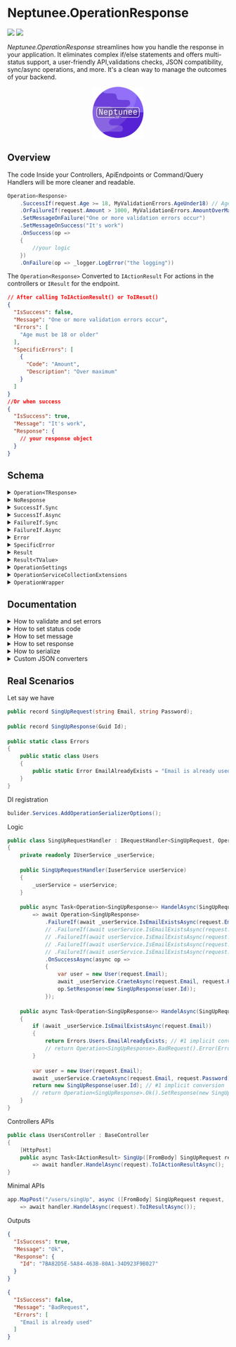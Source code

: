 # Neptunee.OperationResponse

![](https://img.shields.io/nuget/dt/Neptunee.OperationResponse)   [![](https://img.shields.io/nuget/v/Neptunee.OperationResponse)](https://www.nuget.org/packages/Neptunee.OperationResponse)

*Neptunee.OperationResponse* streamlines how you handle the response in your application. It eliminates complex if/else statements and offers multi-status support, a user-friendly API,validations checks, JSON compatibility, sync/async operations, and more. It's a clean way to manage the outcomes of your backend.

<p align="center">
<img width="23%" src="icon.png"  alt="icon"/>

## Overview

The code Inside your Controllers, ApiEndpoints or Command/Query Handlers will be more cleaner and readable.

```csharp
Operation<Response>
    .SuccessIf(request.Age >= 18, MyValidationErrors.AgeUnder18) // AgeUnder18 is new Error("Age must be 18 or older")
    .OrFailureIf(request.Amount > 1000, MyValidationErrors.AmountOverMax) // AmountOverMax is new SpecificError("Amount","Over maximum") 
    .SetMessageOnFailure("One or more validation errors occur")
    .SetMessageOnSuccess("It's work")
    .OnSuccess(op =>
    {
        //your logic
    })
    .OnFailure(op => _logger.LogError("the logging"))
```

The `Operation<Response>` Converted to `IActionResult` For actions in the controllers or `IResult` for the endpoint.

```json
// After calling ToIActionResult() or ToIResut()
{
  "IsSuccess": false,
  "Message": "One or more validation errors occur",
  "Errors": [
    "Age must be 18 or older"
  ],
  "SpecificErrors": [
    {
      "Code": "Amount", 
      "Description": "Over maximum"
    }
  ]
}
//Or when success
{
  "IsSuccess": true,
  "Message": "It's work",
  "Response": {
    // your response object
  }
}
```

## Schema

<details>
  <summary><code>Operation&lt;TResponse&gt;</code></summary>

#### Properties

| Property           | Type                         | Description                                                                                                                                                                                                                                                      |
|--------------------|------------------------------|------------------------------------------------------------------------------------------------------------------------------------------------------------------------------------------------------------------------------------------------------------------|
| **Message**        | `string?`                    | An optional message providing additional information or context related to the operation.<br/> The default serialized message is the name of `StatusCode` (e.g., Ok, BadRequest, etc.).                                                                          |                                 |
| **Response**       | `TResponse?`                 | The actual response data of the operation.                                                                                                                                                                                                                       |
| **Errors**         | `IReadOnlyCollection<Error>` | List of ([Error](src/Errors/Error.cs) or [SpecificError](src/Errors/SpecificError.cs)) associated with the operation.                                                                                                                                            |
| **HttpStatusCode** | `HttpStatusCode`             | [HttpStatusCode](https://github.com/dotnet/aspnetcore/blob/main/src/Http/Http.Abstractions/src/StatusCodes.cs) enum represents the HTTP status code returned by the operation.<br/> The default status `Ok` if errors property is empty or will be `BadRequest`. |
| **ExternalProps**  | `ExternalProps`              | [ExternalProps](src/ExternalProps.cs) object provides external properties provided based on the operation, actually it's a `Dictionary<string,string>`.                                                                                                          |
| **IsSuccess**      | `bool`                       | Indicates if the operation was successful.                                                                                                                                                                                                                       |
| **IsFailure**      | `bool`                       | Indicates if the operation has failed.                                                                                                                                                                                                                           |

#### Methods

| Method                                                        | Description                                               |
|---------------------------------------------------------------|-----------------------------------------------------------|
| `SetResponse(TResponse? response)`                            | Sets the response of the operation.                       |
| `SetMessage(string? message, bool overwrite = false)`         | Sets the message related to the operation.                |
| `SetMessageOnSuccess(string message, bool overwrite = false)` | Sets the message when operation is success.               |
| `SetMessageOnFailure(string message, bool overwrite = false)` | Sets the message when operation is failure.               |
| `SetStatusCode(HttpStatusCode statusCode)`                    | Sets the HTTP status code.                                |
| `Error(Error error)`                                          | Adds an error to the operation.                           |
| `ExternalProp<TValue>(string key, TValue value)`              | Adds an external property to the operation.               |
| `OnSuccess(Action<Operation<TResponse>> action)`              | Executes an action when operation is success.             |
| `OnSuccessAsync(Func<Operation<TResponse>, Task> task)`       | Asynchronously executes a task when operation is success. |
| `OnFailure(Action<Operation<TResponse>> action)`              | Executes an action when operation is failure.             |
| `OnFailureAsync(Func<Operation<TResponse>, Task> task)`       | Asynchronously executes a task when operation is failure. |

#### Static Factory Methods

| Method                               | Description                                                              |
|--------------------------------------|--------------------------------------------------------------------------|
| `Unknown()`                          | Creates an `Operation<TResponse>` with an unknown status.                |
| `Ok(string? message = null)`         | Creates a successful `Operation<TResponse>` with an optional message.    |
| `BadRequest(string? message = null)` | Creates a failed `Operation<TResponse>` with an optional message.        |
| `Result(Result result)`              | Creates an `Operation<TResponse>` from an `Result`.                      |
| `Result(Result<TResponse> result)`   | Creates an `Operation<TResponse>` from an `Result` with a response data. |

</details>
<details>
  <summary><code>NoResponse</code></summary>

The [NoResponse](src/NoResponse.cs) is abstract record to define that operation will not return actual response data.

</details>
<details>
    <summary><code>SuccessIf.Sync</code></summary>

###### Partial of `Operation<TResponse>`

#### Methods

| Method                                                                     | Description                                                                                                                                                                                                                       |
|----------------------------------------------------------------------------|-----------------------------------------------------------------------------------------------------------------------------------------------------------------------------------------------------------------------------------|
| `OrSuccessIf(bool predicate, Action<Operation<TResponse>> onFalse)`        | Executes the provided action `onFalse` on the current `Operation<TResponse>` if the provided boolean `predicate` is `false`, otherwise do nothing.                                                                                |
| `OrSuccessIf(bool predicate, Error errorOnFalse)`                          | Adds the provided error `errorOnFalse` to the current `Operation<TResponse>` if the provided boolean `predicate` is `false`, otherwise do nothing.                                                                                |
| `OrSuccessIf(Func<bool> predicate, Action<Operation<TResponse>> onFalse)`  | Executes the provided action `onFalse` on the current `Operation<TResponse>` if the boolean result of the provided predicate function is `false`, otherwise do nothing.                                                           |
| `OrSuccessIf(Func<bool> predicate, Error errorOnFalse)`                    | Adds the provided error `errorOnFalse` to the current `Operation<TResponse>` if the boolean result of the provided predicate function is `false`, otherwise do nothing.                                                           |
| `OrIf(Result result)`                                                      | Modifies the current `Operation<TResponse>` based on the properties of the provided `result`.                                                                                                                                     |
| `OrIf(Func<Result> result)`                                                | Modifies the current `Operation<TResponse>` based on the properties of the provided `result` obtained through the function.                                                                                                       |
| `AndSuccessIf(Func<bool> predicate, Action<Operation<TResponse>> onFalse)` | If the current `Operation<TResponse>` is still a success, executes the provided action `onFalse` on the current `Operation<TResponse>` if the boolean result of the provided predicate function is `false`, otherwise do nothing. |
| `AndSuccessIf(Func<bool> predicate, Error errorOnFalse)`                   | If the current `Operation<TResponse>` is still a success, adds the provided error `errorOnFalse` to the current `Operation<TResponse>` if the boolean result of the provided predicate function is `false`, otherwise do nothing. |
| `AndIf(Func<Result> result)`                                               | If the current `Operation<TResponse>` is still a success, modifies it based on the properties of the provided `result` obtained through the function.                                                                             |

#### Static Factory Methods

| Method                                                                  | Description                                                                                                                                                                                                                |
|-------------------------------------------------------------------------|----------------------------------------------------------------------------------------------------------------------------------------------------------------------------------------------------------------------------|
| `SuccessIf(bool predicate, Action<Operation<TResponse>> onFalse)`       | Creates a new unknown `Operation<TResponse>`, then executes the provided action `onFalse` on the current `Operation<TResponse>` if the provided boolean `predicate` is `false`, otherwise do nothing.                      |
| `SuccessIf(bool predicate, Error errorOnFalse)`                         | Creates a new unknown `Operation<TResponse>`, then adds the provided error `errorOnFalse` to the current `Operation<TResponse>` if the provided boolean `predicate` is `false`, otherwise do nothing.                      |
| `SuccessIf(Func<bool> predicate, Action<Operation<TResponse>> onFalse)` | Creates a new unknown `Operation<TResponse>`, then executes the provided action `onFalse` on the current `Operation<TResponse>` if the boolean result of the provided predicate function is `false`, otherwise do nothing. |
| `SuccessIf(Func<bool> predicate, Error errorOnFalse)`                   | Creates a new unknown `Operation<TResponse>`, then adds the provided error `errorOnFalse` to the current `Operation<TResponse>` if the boolean result of the provided predicate function is `false`, otherwise do nothing. |
| `If(Result result)`                                                     | Creates a new unknown `Operation<TResponse>`, then modifies the current `Operation<TResponse>` based on the properties of the provided `result`.                                                                           |

</details>
<details>
    <summary><code>SuccessIf.Async</code></summary>

Asynchronous method of `SuccessIf.Sync`.

#### Methods

| Method                                                                                |
|---------------------------------------------------------------------------------------|
| `OrSuccessIfAsync(Func<Task<bool>> predicate, Action<Operation<TResponse>> onFalse)`  |
| `OrSuccessIfAsync(Func<Task<bool>> predicate, Error errorOnFalse)`                    |
| `OrIfAsync(Func<Task<Result>> result)`                                                |
| `AndSuccessIfAsync(Func<Task<bool>> predicate, Action<Operation<TResponse>> onFalse)` |
| `AndSuccessIfAsync(Func<Task<bool>> predicate, Error errorOnFalse)`                   |
| `AndIfAsync(Func<Task<Result>> result)`                                               |

#### Static Factory Methods

| Method                                                                             |
|------------------------------------------------------------------------------------|
| `SuccessIfAsync(Func<Task<bool>> predicate, Action<Operation<TResponse>> onFalse)` |
| `SuccessIfAsync(Func<Task<bool>> predicate, Error errorOnFalse)`                   |

</details>

<details>
    <summary><code>FailureIf.Sync</code></summary>

Partial of `Operation<TResponse>`

#### Methods

| Method                                                                    | Description                                                                                                                                                                                                                     |
|---------------------------------------------------------------------------|---------------------------------------------------------------------------------------------------------------------------------------------------------------------------------------------------------------------------------|
| `OrFailureIf(bool predicate, Action<Operation<TResponse>> onTrue)`        | Executes the provided action `onTrue` on the current `Operation<TResponse>` if the provided boolean `predicate` is `true`, otherwise do nothing.                                                                                |
| `OrFailureIf(bool predicate, Error errorOnTrue)`                          | Adds the provided error `errorOnTrue` to the current `Operation<TResponse>` if the provided boolean `predicate` is `true`, otherwise do nothing.                                                                                |
| `OrFailureIf(Func<bool> predicate, Action<Operation<TResponse>> onTrue)`  | Executes the provided action `onTrue` on the current `Operation<TResponse>` if the boolean result of the provided predicate function is `true`, otherwise do nothing.                                                           |
| `OrFailureIf(Func<bool> predicate, Error errorOnTrue)`                    | Adds the provided error `errorOnTrue` to the current `Operation<TResponse>` if the boolean result of the provided predicate function is `true`, otherwise do nothing.                                                           |
| `AndFailureIf(Func<bool> predicate, Action<Operation<TResponse>> onTrue)` | If the current `Operation<TResponse>` is still a success, executes the provided action `onTrue` on the current `Operation<TResponse>` if the boolean result of the provided predicate function is `true`, otherwise do nothing. |
| `AndFailureIf(Func<bool> predicate, Error errorOnTrue)`                   | If the current `Operation<TResponse>` is still a success, adds the provided error `errorOnTrue` to the current `Operation<TResponse>` if the boolean result of the provided predicate function is `true`, otherwise do nothing. |

#### Static Factory Methods

| Method                                                                 | Description                                                                                                                                                                                                              |
|------------------------------------------------------------------------|--------------------------------------------------------------------------------------------------------------------------------------------------------------------------------------------------------------------------|
| `FailureIf(bool predicate, Action<Operation<TResponse>> onTrue)`       | Creates a new unknown `Operation<TResponse>`, then executes the provided action `onTrue` on the current `Operation<TResponse>` if the provided boolean `predicate` is `true`, otherwise do nothing.                      |
| `FailureIf(bool predicate, Error errorOnTrue)`                         | Creates a new unknown `Operation<TResponse>`, then adds the provided error `errorOnTrue` to the current `Operation<TResponse>` if the provided boolean `predicate` is `true`, otherwise do nothing.                      |
| `FailureIf(Func<bool> predicate, Action<Operation<TResponse>> onTrue)` | Creates a new unknown `Operation<TResponse>`, then executes the provided action `onTrue` on the current `Operation<TResponse>` if the boolean result of the provided predicate function is `true`, otherwise do nothing. |
| `FailureIf(Func<bool> predicate, Error errorOnTrue)`                   | Creates a new unknown `Operation<TResponse>`, then adds the provided error `errorOnTrue` to the current `Operation<TResponse>` if the boolean result of the provided predicate function is `true`, otherwise do nothing. |

</details>

<details>
    <summary><code>FailureIf.Async</code></summary>

Asynchronous method of `FailureIf.Sync`.

#### Methods

| Method                                                                               |
|--------------------------------------------------------------------------------------|
| `OrFailureIfAsync(Func<Task<bool>> predicate, Action<Operation<TResponse>> onTrue)`  |
| `OrFailureIfAsync(Func<Task<bool>> predicate, Error errorOnTrue)`                    |
| `AndFailureIfAsync(Func<Task<bool>> predicate, Action<Operation<TResponse>> onTrue)` |
| `AndFailureIfAsync(Func<Task<bool>> predicate, Error errorOnTrue)`                   |

#### Static Factory Methods

| Method                                                                            |
|-----------------------------------------------------------------------------------|
| `FailureIfAsync(Func<Task<bool>> predicate, Action<Operation<TResponse>> onTrue)` |
| `FailureIfAsync(Func<Task<bool>> predicate, Error errorOnFalse)`                  |

</details>


<details>
  <summary><code>Error</code></summary>

The `Error` record represents a error with a textual description. It is commonly used to provide human-readable error messages.

#### Properties

| Property        | Type     | Description                         |
|-----------------|----------|-------------------------------------|
| **Description** | `string` | A textual description of the error. |

#### Conversion Operators

| Method                                        | Description                                                               |
|-----------------------------------------------|---------------------------------------------------------------------------|
| `implicit operator Error(string description)` | Implicitly converts a string to an `Error` with the provided description. |

</details>

<details>
  <summary><code>SpecificError</code></summary>

###### Inherits `Error`

Representing an error with both a code and a description. It is commonly used to provide more specific error information, such as in any prop or field it happened.

#### Properties

| Property        | Type     | Description                         |
|-----------------|----------|-------------------------------------|
| **Code**        | `string` | A code associated with the error.   |
| **Description** | `string` | A textual description of the error. |

</details>
<details>
  <summary><code>Result</code></summary>

Use the `Result` class in scenarios where you need to handle logic before passing the relevant information to the `Operation<TResponse>`.
<br>
It used as an intermediary layer that can encapsulate and communicate information between services or methods.

#### Properties

| Property          | Type                         | Description                                                                                                                       |
|-------------------|------------------------------|-----------------------------------------------------------------------------------------------------------------------------------|
| **StatusCode**    | `HttpStatusCode`             | The HTTP status code associated with the result.                                                                                  |
| **Error**         | `Error?`                     | An optional error associated with the result.                                                                                     |
| **Message**       | `string?`                    | An optional message providing additional information or context related to the result.                                            |
| **ExternalProps** | `Dictionary<string, string>` | Additional external properties provided as key-value pairs.                                                                       |
| **IsSuccess**     | `bool`                       | Indicates if the result represents a successful operation, typically when the `StatusCode` falls within the range of 200-299.     |
| **IsFailure**     | `bool`                       | Indicates if the result represents a failed operation, typically when the `StatusCode` does not fall within the range of 200-299. |

#### Methods

| Method                     | Description                                                             |
|----------------------------|-------------------------------------------------------------------------|
| `To<TValue>()`             | Converts the `Result` to an `Result<TValue>` without providing a value. |
| `To<TValue>(TValue value)` | Converts the `Result` to an `Result<TValue>` and provides a value.      |

#### Static Factory Methods

| Method                                                                                                                          | Description                                                                         |
|---------------------------------------------------------------------------------------------------------------------------------|-------------------------------------------------------------------------------------|
| `With(HttpStatusCode statusCode, Error? error = null, string? message = null, Dictionary<string, string> externalProps = null)` | Creates a new `Result` with the specified properties.                               |
| `Ok(string? message = null, Dictionary<string, string> externalProps = null)`                                                   | Creates a successful `Result` with an optional message and external properties.     |
| `BadRequest(Error? error = null, string? message = null, Dictionary<string, string> externalProps = null)`                      | Creates a failed `Result` with an optional error, message, and external properties. |

</details>
<details>
  <summary><code>Result&lt;TValue&gt;</code></summary>

###### Inherits `Result`

Use `Result<TValue>` in case there are `TValue` will returned.

#### Properties

| Property     | Type     | Description                                    |
|--------------|----------|------------------------------------------------|
| **Value**    | `TValue` | representing the actual return data.           |
| **HasValue** | `bool`   | Indicates if the `Value` has a non-null value. |

#### Methods

| Method             | Description                                                                                   |
|--------------------|-----------------------------------------------------------------------------------------------|
| `ValueOrDefault()` | Retrieves the `Value` if it has a non-null value, or returns `null` if the `Value` is `null`. |

#### Conversion Operators

| Operator                                          | Description                                                                                    |
|---------------------------------------------------|------------------------------------------------------------------------------------------------|
| `implicit operator TValue(Result<TValue> result)` | Implicitly converts an `Result<TValue>` to its `Value`.                                        |
| `implicit operator Result<TValue>(TValue value)`  | Implicitly converts a `TValue` to a successful `Result<TValue>` containing the provided value. |

</details>
<details>
  <summary><code>OperationSettings</code></summary>

Provides a central place to manage and configure settings related to the serialization of `Operation<TResponse>` objects.

#### Properties

| Property                  | Type                    | Description                                                                             |
|---------------------------|-------------------------|-----------------------------------------------------------------------------------------|
| **JsonSerializerOptions** | `JsonSerializerOptions` | The JSON serialization options used for custom serialization of `Operation<TResponse>`. |

#### Methods

| Method                                                                     | Description                                                   |
|----------------------------------------------------------------------------|---------------------------------------------------------------|
| `ResetConverterFactory(JsonConverterFactory converterFactory)`             | Resets the JSON converter factory for `Operation<TResponse>`. |
| `ResetConverterFactory<TJsonConverter>()`                                  | Resets the JSON converter factory for `Operation<TResponse>`. |
| `ResetErrorConverter(JsonConverter<IReadOnlyCollection<Error>> converter)` | Resets the JSON converter for `IReadOnlyCollection<Error>`.   |
| `ResetErrorConverter<TJsonConverter>()`                                    | Resets the JSON converter for `IReadOnlyCollection<Error>`.   |
| `ResetExternalPropsConverter(JsonConverter<ExternalProps> converter)`      | Resets the JSON converter for `ExternalProps`.                |
| `ResetExternalPropsConverter<TJsonConverter>()`                            | Resets the JSON converter for `ExternalProps`.                |

Use the `OperationSettings` class to configure the JSON serialization options for `Operation<TResponse>` and to
manage custom JSON converters.

</details>

<details>
  <summary><code>OperationServiceCollectionExtensions</code></summary>

Offers extension methods for configuring the `Operation<TResponse>` JSON serialization options within MVC and HTTP serialization options in ASP.NET Core.

#### Methods

| Method                                                                                                                                                                                                                                                                           | Description                                                                                                         |
|----------------------------------------------------------------------------------------------------------------------------------------------------------------------------------------------------------------------------------------------------------------------------------|---------------------------------------------------------------------------------------------------------------------|
| `AddOperationSerializerOptions(JsonConverterFactory? operationJsonConverterFactory = null, JsonConverter<IReadOnlyCollection<Error>>? errorJsonConverter = null, JsonConverter<ExternalProps>? externalPropsJsonConverter = null, Action<JsonSerializerOptions>? action = null)` | Configures JSON serialization options for `Operation<TResponse>` and related objects within the service collection. |

Use the `OperationServiceCollectionExtensions` class when you want to configure JSON serialization options for your ASP.NET Core application, especially when working with `Operation<TResponse>` and related types.

</details>
<details>
  <summary><code>OperationWrapper</code></summary>

| Method                                                                                                          | Description                                                                                            |
|-----------------------------------------------------------------------------------------------------------------|--------------------------------------------------------------------------------------------------------|
| `ToIActionResult<TResponse>(this Operation<TResponse> Operation<TResponse>, object? serializerSettings = null)` | Converts an `Operation<TResponse>` to a `JsonResult`.                                                  |
| `ToIActionResultAsync<TResponse>(this Task<Operation<TResponse>> task, object? serializerSettings = null)`      | Asynchronously converts an `Operation<TResponse>` to a `JsonResult`.                                   |
| `ToIResult<TResponse>(this Operation<TResponse> Operation<TResponse>,JsonSerializerOptions? options = null)`    | Converts an `Operation<TResponse>` to a `Results.Json` (supported in .NET 6.0 or greater).             |
| `ToIResultAsync<TResponse>(this Task<Operation<TResponse>> task,JsonSerializerOptions? options = null)`         | Asynchronously converts `Operation<TResponse>` to a `Results.Json` (supported in .NET 6.0 or greater). |
| `ToOperation<TResponse>(this IdentityResult identityResult)`                                                    | Converts an `IdentityResult` to an `Operation<TResponse>`.                                             |

</details>

## Documentation

<details>
  <summary>How to validate and set errors</summary>

There are bunch of ways to validate your operation (check out all methods in [Schema](#schema)).
<br>
For defining errors there are 3 ways:

- `Error(string Description)` record.
- `SpecificError(string Code,string Description)` record inherits `Error(string Description)`.
- `string` implicit convert to `Error(string Description)`.

All errors set to `List<Error>`.

```csharp
public class SampleRequestHandler : IRequestHandler<Request,Operation<NoResponse>>
{
    // ctor and injections
    
    public async Task<Operation<NoResponse>> HandelAsync(Request request)
        => await Operation
            .SuccessIf(request.Prop == true, "the error") // way 1
            .OrFailureIf(() => request.Prop == true, new Error("the error")) // way 2
            .OrFailureIf(request.Prop == true, new SpecificError("the code", "description")) // way 3
            .AndFailureIfAsync(async () => await _service.IsGoneAsync(), op =>
            {
                //case: logic if this error occur 
                op.SetStatusCode(HttpStatusCode.Gone);
                op.Error(/* chose way you like */);
            })
            .OnSuccessAsync(op =>
            {
                // your logic
            });
}
```

The deference between `Or` / `And` methods is the `And` methods check if `Operation<TResponse>` is still success before execute, otherwise will skip.
<br>
So you may use `And` in case you have expensive check that you only want to check when everything else is alright.
</details>
<details>
  <summary>How to set status code</summary>

You can use `SetStatusCode()` method to set custom status code you need.

No need to set the **Ok** & **BadRequest** status because will automatically set if the `Errors` property was empty or not.

```csharp
    public Operation<NoResponse> Handel(Request request)
        => Operation<NoResponse>
            .IfSuccsus(/* passing params */)
            .OnSuccess(op =>
            {
                op.SetStatusCode(HttpStatusCode.Created);
                // logic
            });
```

```csharp
    public Operation<NoResponse> Handel(Request request)
    {
        // logic
        retrun Operation<NoResponse>.SetStatusCode(HttpStatusCode.Continue)
    } 
```

</details>
<details>
  <summary>How to set message</summary>

```diff
public class SampleRequestHandler : IRequestHandler<Request,Operation>
{
    // ctor and injections
    
    public async Task<Operation<NoResponse>> HandelAsync(Request request)
        => await Operation
            .SuccessIf(request.Prop == true, "the error") // way 1
            .OrFailureIf(request.Prop == true, new Error("the error")) // way 2
            .OrFailureIf(request.Prop == true, new SpecificError("the code", "description")) // way 3
            .AndFailureIfAsync(async () => await _service.IsGoneAsync(), op =>
            {
                // case: logic if this error occur 
                op.SetStatusCode(HttpStatusCode.Gone);
                op.Error(/* chose way you like */);
            })
+           .SetMessageOnSuccess("your succses message") // way 1
+           .SetMessageOnFailure("your failure message") // way 2
+           .SetMessage("your message") // way 3
            .OnSuccessAsync(op =>
            {
                // your logic
            });
}
```

This setters check if the message is null first, so like the example above the `SetMessage()` will not execute but the
setters has optional parameter `bool overwrite = false` can make it execute (`SetMessage("your message",true)`) in your rare case.
</details>

<details>
  <summary>How to set response</summary>

You can use `SetResponse()` method to set the actual data of the operation or just return the response that will implicitly convert to `Operation<TResponse>` with `200` as status code and `OK` as message.

```csharp
    public Operation<Response> Handel(Request request)
        => Operation<Response>
            .IfSuccsus(/* passing params */)
            .OnSuccess(op =>
            {
                // logic
                op.SetResponse(new Response(/* passing params */));
            });
```

```csharp
    public Operation<Response> Handel(Request request)
    {
        // logic
        retrun new Response(/* passing params */);
    } 
```

</details>

<details>
  <summary>How to serialize</summary>

When serialize `Operation<TResponse>` must use `JsonSerializerOptions` in [OperationSettings](src/OperationSettings.cs).

```csharp
JsonSerializer.Serialize(operation, OperationSettings.JsonSerializerOptions);
```

To configure these options for MVC and HTTP serialization in ASP.NET Core. In other words, to use them when calling `ToIActionResult()` or `ToIResult()` should use:

```csharp
bulider.Services.AddOperationSerializerOptions();
```

You can also change the default converters or options using `OperationSettings` methods, check the schema [here](#methods-7).

```csharp
OperationSettings.ResetErrorConverter<IgnoreEmptyCombineErrorConverter>();
```

or pass to optional parameters in `AddOperationSerializerOptions()`:

```csharp
bulider.Services.AddOperationSerializerOptions(externalPropsJsonConverter: new ExternalPropsConverter());
```

The `JsonSerializerOptions` has 3 JSON converts for *Operation<TResponse>*, *ExternalProps* and *Errors*.

P.S: can check the available JSON converters in ****Custom JSON converters**** bellow.
</details>

<details>
  <summary>Custom JSON converters</summary>

The custom JSON converters divided to:

- Operation<TResponse>
    - [OperationConverter with Factory](src/Converters/OperationConverter.cs) *(the default)*:
        - `IsSuccess` : serialize to **boolean**.
        - `Message` : serialize to **string** if is not null otherwise to name of status code.
        - `Response` : serialize to **object** if is not null otherwise ignore it.
        - `Errors` : serialize depends on the custom converter provided *(the default: `IgnoreEmptySplitErrorConverter`)*.
        - `ExtrenalProps` : serialize depends on the custom converter provided *(the default: `IgnoreEmptyExternalPropsConverter`)*.
        ```json
        {
          "IsSuccess": true,
          "Message": "OK"
        }
        ```
        ```json
        {
          "IsSuccess": false,
          "Message": "BadRequest",
          "Errors": [
            "the error"
          ]
        }
        ```
        ```json
        {
          "IsSuccess": true,
          "Message": "Custom message",
          "Response": {
            // The actual response object
          }
        }
      ```
- ExternalProps
    - [ExternalPropsConverter](src/Converters/ExternalPropsConverter.cs):
        - `ExternalProps` : serialize to **object**.
        ```json
        {
          "IsSuccess": true,
          "Message": "OK",
          "ExternalProps": {
            "key": "value"
          }
        }
        ```
        ```json
        {
          "IsSuccess": true,
          "Message": "OK",
          "ExternalProps": {}
        }
        ```
    - [IgnoreEmptyExternalPropsConverter](src/Converters/IgnoreEmpty/IgnoreEmptyExternalPropsConverter.cs) *(the default)*:
      ###### Inherits ExternalPropsConverter
        - `ExternalProps`: serialize to **object** if are *not empty* otherwise **ignore** it.
        ```json
        {
          "IsSuccess": true,
          "Message": "OK",
          "ExternalProps": {
            "key": "value"
          }
        }
        ```
        ```json
        {
          "IsSuccess": true,
           "Message": "OK"
        }
        ```
- Errors
    - [SplitErrorConverter](src/Converters/SplitErrorConverter.cs):
        - `Errors` : serialize the *Error(string Description)* to **list of strings**.
        - `SpecificErrors` : serialize the *SpecificError(string Code,string Description)* to **list of objects**.
        ```json
        {
          "IsSuccess": false,
          "Message": "BadRequest",
          "Errors": [
            "the error"
          ],
          "SpecificErrors": [
            {
              "Code": "The Code",
              "Description": "The Description"
            }
          ]
        }
        ```
        ```json
        {
          "IsSuccess": true,
          "Message": "OK",
          "Errors": [],
          "SpecificErrors": []
        }
        ```
    - [CombineErrorConverter](src/Converters/CombineErrorConverter.cs):
        - `Errors` : serialize to **list of strings** by converting `SpecificError(string Code,string Description)` object to `$"{Code} : {Description}"` string.
        ```json
        {
          "IsSuccess": false,
          "Message": "BadRequest",
          "Errors": [
            "the error",
            "The Code : The Description"
          ]
        }
        ```
        ```json
        {
          "IsSuccess": true,
          "Message": "OK",
          "Errors": []
        }
        ``` 
    - [IgnoreEmptySplitErrorConverter](src/Converters/IgnoreEmpty/IgnoreEmptySplitErrorConverter.cs) *(the default)*:
      ###### Inherits SplitErrorConverter
        - `Errors` : serialize the *Error(string Description)* to **list of strings** if are *not empty* otherwise **ignore** it..
        - `SpecificErrors` : serialize the *SpecificError(string Code,string Description)* to **list of objects** if are *not empty* otherwise **ignore** it.
         ```json
        {
          "IsSuccess": false,
          "Message": "BadRequest",
          "Errors": [
            "the error"
          ],
          "SpecificErrors": [
            {
              "Code": "The Code",
              "Description": "The Description"
            }
          ]
        }
        ```
        ```json
        {
          "IsSuccess": false,
          "Message": "BadRequest",
          "Errors": [
            "the error"
          ]
        }
        ```
        ```json
        {
          "IsSuccess": true,
          "Message": "OK"
        }
        ```
    - [IgnoreEmptyCombineErrorConverter](src/Converters/IgnoreEmpty/IgnoreEmptyCombineErrorConverter.cs):
      ###### Inherits CombineErrorConverter
        - `Errors` : serialize to **list of strings** by converting `SpecificError(string Code,string Description)` object to `$"{Code} : {Description}"` string if are *not empty* otherwise **ignore** it.
        ```json
        {
          "IsSuccess": false,
          "Message": "BadRequest",
          "Errors": [
            "The Code : The Description"
          ]
        }
        ```
        ```json
        {
          "IsSuccess": true,
          "Message": "OK"
        }
        ```

</details>

## Real Scenarios

Let say we have

```csharp
public record SingUpRequest(string Email, string Password);

public record SingUpResponse(Guid Id);

public static class Errors
{
    public static class Users
    {
        public static Error EmailAlreadyExists = "Email is already used";
    }
}
```

DI registration

```csharp
bulider.Services.AddOperationSerializerOptions();
```

Logic

```csharp
public class SingUpRequestHandler : IRequestHandler<SingUpRequest, Operation<SingUpResponse>>
{
    private readonly IUserService _userService;

    public SingUpRequestHandler(IuserService userService)
    {
        _userService = userService;
    }

    public async Task<Operation<SingUpResponse>> HandelAsync(SingUpRequest request) // #1
        => await Operation<SingUpResponse>
            .FailureIf(await _userService.IsEmailExistsAsync(request.Email), Errors.Users.EmailAlreadyExists)
            // .FailureIf(await userService.IsEmailExistsAsync(request.Email), new Error("Email is already used")) #2
            // .FailureIf(await userService.IsEmailExistsAsync(request.Email), "Email is already used") #3
            // .FailureIf(await userService.IsEmailExistsAsync(request.Email), new SpecificError("Email","already used")) #4
            // .FailureIf(await userService.IsEmailExistsAsync(request.Email), op => op.Error(Errors.Users.EmailAlreadyExists)) #5 and more
            .OnSuccessAsync(async op =>
            {
                var user = new User(request.Email);
                await _userService.CraeteAsync(request.Email, request.Password);
                op.SetResponse(new SingUpResponse(user.Id));
            });

    public async Task<Operation<SingUpResponse>> HandelAsync(SingUpRequest request) // #2
    {
        if (await _userService.IsEmailExistsAsync(request.Email))
        {
            return Errors.Users.EmailAlreadyExists; // #1 implicit conversion
            // return Operation<SingUpResponse>.BadRequest().Error(Errors.Users.EmailAlreadyExists); #2
        }

        var user = new User(request.Email);
        await _userService.CraeteAsync(request.Email, request.Password);
        return new SingUpResponse(user.Id); // #1 implicit conversion
        // return Operation<SingUpResponse>.Ok().SetResponse(new SingUpResponse(user.Id)); #2
    }
}
```

Controllers APIs

```csharp
public class UsersController : BaseController
{
    [HttpPost]
    public async Task<IActionResult> SingUp([FromBody] SingUpRequest request, [FromServices] IRequestHandler<SingUpRequest, Operation<SingUpResponse>> handler)
        => await handler.HandelAsync(request).ToIActionResultAsync();
}
```

Minimal APIs

```csharp
app.MapPost("/users/singUp", async ([FromBody] SingUpRequest request, [FromServices] IRequestHandler<SingUpRequest, Operation<SingUpResponse>> handler)
    => await handler.HandelAsync(request).ToIResultAsync());
```

Outputs

```json
{
  "IsSuccess": true,
  "Message": "Ok",
  "Response": {
    "Id": "7BA82D5E-5A84-463B-80A1-34D923F9B027"
  }
}
```

```json
{
  "IsSuccess": false,
  "Message": "BadRequest",
  "Errors": [
    "Email is already used"
  ]
}
```
